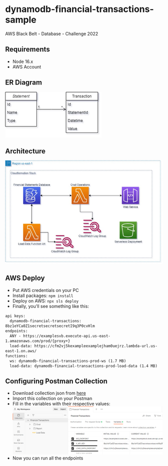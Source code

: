 # dynamodb-financial-transactions-sample

AWS Black Belt - Database - Challenge 2022

## Requirements

- Node 16.x
- AWS Account

## ER Diagram

![alt text](/images/ER.jpg)

## Architecture

![alt text](/images/architecture.jpg)

## AWS Deploy

- Put AWS credentials on your PC
- Install packages: `npm install`
- Deploy on AWS: `npx sls deploy`
- Finally, you'll see something like this:

```
api keys:
  dynamodb-financial-transactions: 8bz1eYCa0Z1secretsecretsecretI9q3P0cvHlm
endpoints:
  ANY - https://examplesvb.execute-api.us-east-1.amazonaws.com/prod/{proxy+}
  load-data: https://cfm2vj5kexampleexamplejham0uejrz.lambda-url.us-east-1.on.aws/
functions:
  ws: dynamodb-financial-transactions-prod-ws (1.7 MB)
  load-data: dynamodb-financial-transactions-prod-load-data (1.4 MB)
```

## Configuring Postman Collection

- Download collection json from [here](/collection/financial-transactions.postman_collection.json)
- Import this collection on your Postman
- Fill in the variables with their respective values:
  ![alt text](/images/variables-postman-collection.png)
- Now you can run all the endpoints
